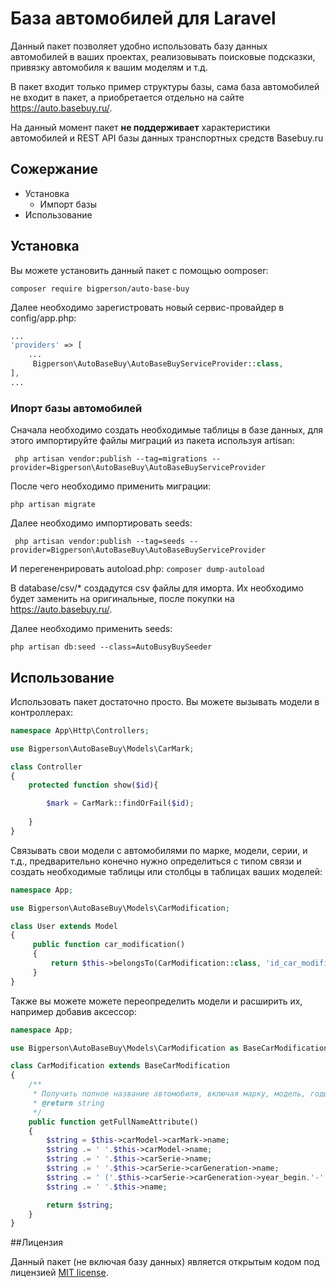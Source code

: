 # База автомобилей для Laravel

Данный пакет позволяет удобно использовать базу данных автомобилей в ваших проектах, реализовывать поисковые подсказки, привязку автомобиля к вашим моделям и т.д.

В пакет входит только пример структуры базы, сама база автомобилей не входит в пакет, а приобретается отдельно на сайте https://auto.basebuy.ru/.

На данный момент пакет **не поддерживает** характеристики автомобилей и REST API базы данных транспортных средств Basebuy.ru

## Сожержание
* Установка
    * Импорт базы
* Использование

## Установка
Вы можете установить данный пакет с помощью oomposer:

```
composer require bigperson/auto-base-buy
```

Далее необходимо зарегистровать новый сервис-провайдер в config/app.php:

```php
...
'providers' => [
    ...
     Bigperson\AutoBaseBuy\AutoBaseBuyServiceProvider::class,
],
...
```

### Ипорт базы автомобилей
Сначала необходимо создать необходимые таблицы в базе данных, для этого импортируйте файлы миграций из пакета используя artisan:

```
 php artisan vendor:publish --tag=migrations --provider=Bigperson\AutoBaseBuy\AutoBaseBuyServiceProvider
```
После чего необходимо применить миграции:
```
php artisan migrate
```

Далее необходимо импортировать seeds:

```
 php artisan vendor:publish --tag=seeds --provider=Bigperson\AutoBaseBuy\AutoBaseBuyServiceProvider
```

И перегененрировать autoload.php: `composer dump-autoload`

В database/csv/* создадутся csv файлы для иморта. Их необходимо будет заменить на оригинальные, после покупки на https://auto.basebuy.ru/.

Далее необходимо применить seeds:
```
php artisan db:seed --class=AutoBusyBuySeeder
```

## Использование

Использовать пакет достаточно просто. Вы можете вызывать модели в контроллерах:
```php
namespace App\Http\Controllers;

use Bigperson\AutoBaseBuy\Models\CarMark;

class Controller
{
    protected function show($id){

        $mark = CarMark::findOrFail($id);
        
    }
}
```

Связывать свои модели с автомобилями по марке, модели, серии, и т.д., предварительно конечно нужно определиться с типом связи и создать необходимые таблицы или столбцы в таблицах ваших моделей:

```php
namespace App;

use Bigperson\AutoBaseBuy\Models\CarModification;

class User extends Model
{
     public function car_modification()
     {
         return $this->belongsTo(CarModification::class, 'id_car_modification');
     }
}
```

Также вы можете можете переопределить модели и расширить их, например добавив аксессор:
```php
namespace App;

use Bigperson\AutoBaseBuy\Models\CarModification as BaseCarModification;

class CarModification extends BaseCarModification
{
    /**
     * Получить полное название автомобиля, включая марку, модель, годы выпуска, серию
     * @return string
     */
    public function getFullNameAttribute()
    {
        $string = $this->carModel->carMark->name;
        $string .= ' '.$this->carModel->name;
        $string .= ' '.$this->carSerie->name;
        $string .= ' '.$this->carSerie->carGeneration->name;
        $string .= ' ('.$this->carSerie->carGeneration->year_begin.'-'.$this->carSerie->carGeneration->year_end.')';
        $string .= ' '.$this->name;

        return $string;
    }
}
```


##Лицензия

Данный пакет (не включая базу данных) является открытым кодом под лицензией [MIT license](https://opensource.org/licenses/MIT).

